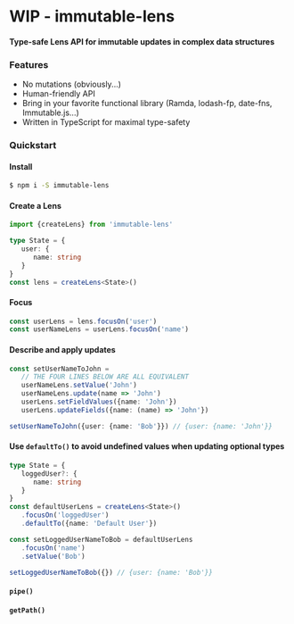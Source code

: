 # WIP - immutable-lens

#### Type-safe Lens API for immutable updates in complex data structures

### Features
 - No mutations (obviously...)
 - Human-friendly API
 - Bring in your favorite functional library (Ramda, lodash-fp, date-fns, Immutable.js...)
 - Written in TypeScript for maximal type-safety

### Quickstart

#### Install
```sh
$ npm i -S immutable-lens
```

#### Create a Lens
```ts
import {createLens} from 'immutable-lens'

type State = {
   user: {
      name: string
   }
}
const lens = createLens<State>()
```

#### Focus
```ts
const userLens = lens.focusOn('user')
const userNameLens = userLens.focusOn('name')
```

#### Describe and apply updates
```ts
const setUserNameToJohn = 
   // THE FOUR LINES BELOW ARE ALL EQUIVALENT
   userNameLens.setValue('John')
   userNameLens.update(name => 'John')
   userLens.setFieldValues({name: 'John'})
   userLens.updateFields({name: (name) => 'John'})

setUserNameToJohn({user: {name: 'Bob'}}) // {user: {name: 'John'}}
```

#### Use `defaultTo()` to avoid undefined values when updating optional types
```ts
type State = {
   loggedUser?: {
      name: string
   }
}
const defaultUserLens = createLens<State>()
   .focusOn('loggedUser')
   .defaultTo({name: 'Default User'})

const setLoggedUserNameToBob = defaultUserLens
   .focusOn('name')
   .setValue('Bob')

setLoggedUserNameToBob({}) // {user: {name: 'Bob'}}

```

#### `pipe()`

#### `getPath()`
